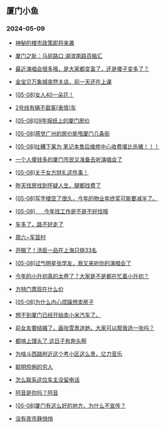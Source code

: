 ## 厦门小鱼 
### 2024-05-09

+ [神秘的楼市政策即将来袭](http://bbs.xmfish.com/read-htm-tid-18187080.html)

+ [厦门之耻：马屁路口 湖滨南路百脑汇](http://bbs.xmfish.com/read-htm-tid-18187113.html)

+ [最近演唱会很多哦，是大家都变富了，还是傻子变多了？](http://bbs.xmfish.com/read-htm-tid-18187118.html)

+ [金宝贝万象城突然关店，前一天还在上课](http://bbs.xmfish.com/read-htm-tid-18187195.html)

+ [[05-08]女人40一朵花！](http://bbs.xmfish.com/read-htm-tid-18187299.html)

+ [2号线有辆不载客[表情]车](http://bbs.xmfish.com/read-htm-tid-18187126.html)

+ [[05-08]09年报纸上的厦门房价](http://bbs.xmfish.com/read-htm-tid-18187196.html)

+ [[05-08]感觉广州的房价能甩厦门几条街](http://bbs.xmfish.com/read-htm-tid-18187138.html)

+ [[05-08]吐糟下某为 笔记本售后维修中心收费堪比杀猪！！！](http://bbs.xmfish.com/read-htm-tid-18187241.html)

+ [一个人傻钱多的厦门市民又准备去听演唱会了](http://bbs.xmfish.com/read-htm-tid-18187264.html)

+ [[05-08]关于女方财礼这件事！](http://bbs.xmfish.com/read-htm-tid-18187164.html)

+ [昨天找房找到怀疑人生，腿都找费了](http://bbs.xmfish.com/read-htm-tid-18187093.html)

+ [[05-08]写字楼空了很久，今年的物业年终奖可能要减半了。](http://bbs.xmfish.com/read-htm-tid-18187197.html)

+ [[05-08]      今年找工作是不是不好找哦](http://bbs.xmfish.com/read-htm-tid-18187223.html)

+ [车多了，路不好走了](http://bbs.xmfish.com/read-htm-tid-18187312.html)

+ [周六~军营村](http://bbs.xmfish.com/read-htm-tid-18187333.html)

+ [开眼了！汤臣一品在上海只排33名](http://bbs.xmfish.com/read-htm-tid-18187457.html)

+ [[05-08]过气明星张学友，我又来听你的演唱会了](http://bbs.xmfish.com/read-htm-tid-18187278.html)

+ [今年的小升初真的太卷了？大家是不是都在忙着小升初？](http://bbs.xmfish.com/read-htm-tid-18187308.html)

+ [方特门票现在什么价](http://bbs.xmfish.com/read-htm-tid-18187268.html)

+ [[05-08]为什么内心烦躁想卖房子](http://bbs.xmfish.com/read-htm-tid-18187546.html)

+ [想不到厦门已经开始卖小米汽车了。](http://bbs.xmfish.com/read-htm-tid-18187563.html)

+ [前女友要结婚了，画张雪景送她，大家可以帮我选一张吗？](http://bbs.xmfish.com/read-htm-tid-18187565.html)

+ [都啃上馒头了 这日子有奔头啊](http://bbs.xmfish.com/read-htm-tid-18187547.html)

+ [为啥斗西路附近这个考小区这么贵，亿力音乐](http://bbs.xmfish.com/read-htm-tid-18187596.html)

+ [聪明伶俐的穷人](http://bbs.xmfish.com/read-htm-tid-18187491.html)

+ [怎么联系这位车主没留电话](http://bbs.xmfish.com/read-htm-tid-18187476.html)

+ [阿音是你吗？阿音](http://bbs.xmfish.com/read-htm-tid-18187603.html)

+ [[05-08]厦门有这么好的地方，为什么不宣传？](http://bbs.xmfish.com/read-htm-tid-18187595.html)

+ [没有夜市静悄悄](http://bbs.xmfish.com/read-htm-tid-18187513.html)

